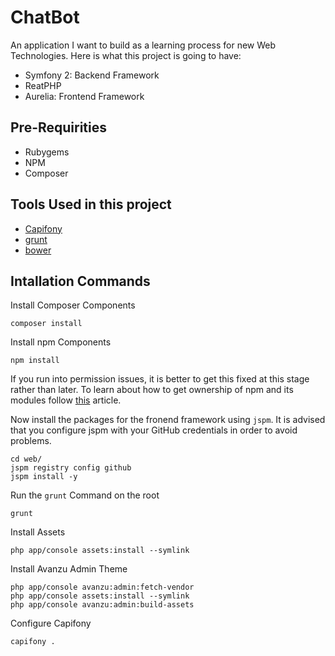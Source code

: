 # ChatBot
An application I want to build as a learning process for new Web Technologies. Here is what this project is going to have:

* Symfony 2: Backend Framework
* ReatPHP
* Aurelia: Frontend Framework

## Pre-Requirities
* Rubygems
* NPM
* Composer

## Tools Used in this project
* [Capifony](http://capifony.org/)
* [grunt](http://gruntjs.com/getting-started)
* [bower](http://bower.io/#install-bower)

## Intallation Commands

Install Composer Components
```
composer install
```

Install npm Components

```
npm install
```
If you run into permission issues, it is better to get this fixed at this stage rather than later. To learn about how to get ownership of npm and its modules follow [this](http://competa.com/blog/2014/12/how-to-run-npm-without-sudo/) article.


Now install the packages for the fronend framework using `jspm`. It is advised that you configure jspm with your GitHub credentials in order to avoid problems.
```
cd web/
jspm registry config github
jspm install -y
```

Run the `grunt` Command on the root
```
grunt
```

Install Assets
```
php app/console assets:install --symlink
```

Install Avanzu Admin Theme
```
php app/console avanzu:admin:fetch-vendor
php app/console assets:install --symlink
php app/console avanzu:admin:build-assets
```

Configure Capifony
```
capifony .
```
